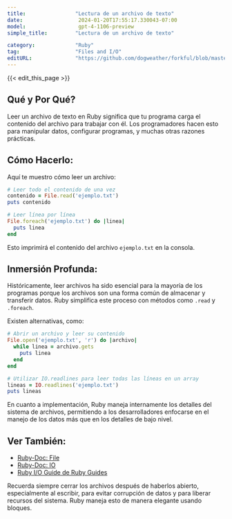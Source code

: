 ```yaml
---
title:                "Lectura de un archivo de texto"
date:                  2024-01-20T17:55:17.330043-07:00
model:                 gpt-4-1106-preview
simple_title:         "Lectura de un archivo de texto"

category:             "Ruby"
tag:                  "Files and I/O"
editURL:              "https://github.com/dogweather/forkful/blob/master/content/es/ruby/reading-a-text-file.md"
---
```


{{< edit_this_page >}}

## Qué y Por Qué?
Leer un archivo de texto en Ruby significa que tu programa carga el contenido del archivo para trabajar con él. Los programadores hacen esto para manipular datos, configurar programas, y muchas otras razones prácticas.

## Cómo Hacerlo:
Aquí te muestro cómo leer un archivo:

```Ruby
# Leer todo el contenido de una vez
contenido = File.read('ejemplo.txt')
puts contenido

# Leer línea por línea
File.foreach('ejemplo.txt') do |linea|
  puts linea
end
```

Esto imprimirá el contenido del archivo `ejemplo.txt` en la consola.

## Inmersión Profunda:
Históricamente, leer archivos ha sido esencial para la mayoría de los programas porque los archivos son una forma común de almacenar y transferir datos. Ruby simplifica este proceso con métodos como `.read` y `.foreach`.

Existen alternativas, como:

```Ruby
# Abrir un archivo y leer su contenido
File.open('ejemplo.txt', 'r') do |archivo|
  while linea = archivo.gets
    puts linea
  end
end

# Utilizar IO.readlines para leer todas las líneas en un array
lineas = IO.readlines('ejemplo.txt')
puts lineas
```

En cuanto a implementación, Ruby maneja internamente los detalles del sistema de archivos, permitiendo a los desarrolladores enfocarse en el manejo de los datos más que en los detalles de bajo nivel.

## Ver También:
- [Ruby-Doc: File](https://ruby-doc.org/core-3.0.0/File.html)
- [Ruby-Doc: IO](https://ruby-doc.org/core-3.0.0/IO.html)
- [Ruby I/O Guide de Ruby Guides](https://www.rubyguides.com/2015/05/working-with-files-ruby/)

Recuerda siempre cerrar los archivos después de haberlos abierto, especialmente al escribir, para evitar corrupción de datos y para liberar recursos del sistema. Ruby maneja esto de manera elegante usando bloques.
